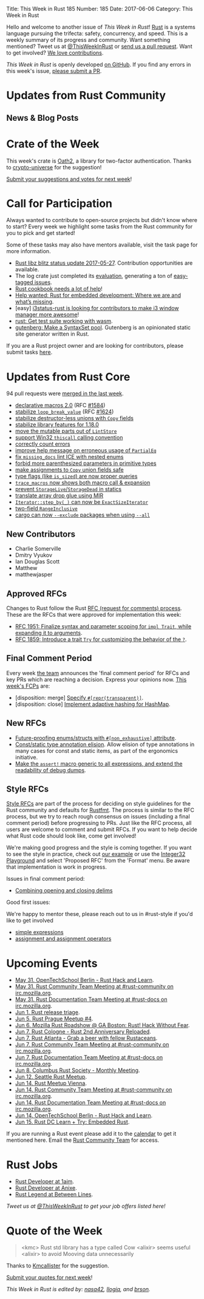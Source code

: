 Title: This Week in Rust 185
Number: 185
Date: 2017-06-06
Category: This Week in Rust

Hello and welcome to another issue of *This Week in Rust*!
[Rust](http://rust-lang.org) is a systems language pursuing the trifecta: safety, concurrency, and speed.
This is a weekly summary of its progress and community.
Want something mentioned? Tweet us at [@ThisWeekInRust](https://twitter.com/ThisWeekInRust) or [send us a pull request](https://github.com/cmr/this-week-in-rust).
Want to get involved? [We love contributions](https://github.com/rust-lang/rust/blob/master/CONTRIBUTING.md).

*This Week in Rust* is openly developed [on GitHub](https://github.com/cmr/this-week-in-rust).
If you find any errors in this week's issue, [please submit a PR](https://github.com/cmr/this-week-in-rust/pulls).

# Updates from Rust Community

## News & Blog Posts

# Crate of the Week

This week's crate is [Oath2](https://crates.io/crates/oath2), a library for two-factor authentication. Thanks to [crypto-universe](https://users.rust-lang.org/u/crypto-universe) for the suggestion!

[Submit your suggestions and votes for next week][submit_crate]!

[submit_crate]: https://users.rust-lang.org/t/crate-of-the-week/2704

# Call for Participation

Always wanted to contribute to open-source projects but didn't know where to start?
Every week we highlight some tasks from the Rust community for you to pick and get started!

Some of these tasks may also have mentors available, visit the task page for more information.

* [Rust libz blitz status update 2017-05-27](https://internals.rust-lang.org/t/rust-libz-blitz/5184/47). Contribution opportunities are available.
* The log crate just completed its [evaluation](https://internals.rust-lang.org/t/crate-evaluation-for-2017-05-16-log/5185/50), generating a ton of [easy-tagged issues](https://github.com/rust-lang-nursery/log/issues?utf8=%E2%9C%93&q=is%3Aissue%20is%3Aopen%20label%3A%22help%20wanted%22%20label%3Aeasy).
* [Rust cookbook needs a lot of help](https://github.com/brson/rust-cookbook/issues?q=is%3Aissue+is%3Aopen+label%3Aexample)!
* [Help wanted: Rust for embedded development: Where we are and what’s missing](https://users.rust-lang.org/t/rust-for-embedded-development-where-we-are-and-whats-missing/10861).
* [easy] [i3status-rust is looking for contributors to make i3 window manager more awesome](https://github.com/XYunknown/i3status-rust)!
* [rust: Get test suite working with wasm](https://github.com/rust-lang/rust/issues/38800).
* [gutenberg: Make a SyntaxSet pool](https://github.com/Keats/gutenberg/issues/70). Gutenberg is an opinionated static site generator written in Rust.

If you are a Rust project owner and are looking for contributors, please submit tasks [here][guidelines].

[guidelines]: https://users.rust-lang.org/t/twir-call-for-participation/4821

# Updates from Rust Core

94 pull requests were [merged in the last week][merged].

[merged]: https://github.com/issues?q=is%3Apr+org%3Arust-lang+is%3Amerged+merged%3A2017-05-22..2017-05-29

* [declarative macros 2.0](https://github.com/rust-lang/rust/pull/40847) (RFC [#1584](https://github.com/rust-lang/rfcs/blob/0f130f5341574a881283fc00b36166ab4109d669/text/1584-macros.md))
* [stabilize `loop_break_value`](https://github.com/rust-lang/rust/pull/42016) (RFC [#1624](https://github.com/rust-lang/rfcs/blob/0f130f5341574a881283fc00b36166ab4109d669/text/1624-loop-break-value.md))
* [stabilize destructor-less unions with `Copy` fields](https://github.com/rust-lang/rust/pull/42068)
* [stabilize library features for 1.18.0](https://github.com/rust-lang/rust/pull/41904)
* [move the mutable parts out of `LintStore`](https://github.com/rust-lang/rust/pull/42052)
* [support Win32 `thiscall` calling convention](https://github.com/rust-lang/rust/pull/42058)
* [correctly count errors](https://github.com/rust-lang/rust/pull/42150)
* [improve help message on erroneous usage of `PartialEq`](https://github.com/rust-lang/rust/pull/41559)
* [fix `missing_docs` lint ICE with nested enums](https://github.com/rust-lang/rust/pull/42262)
* [forbid more parenthesized parameters in primitive types](https://github.com/rust-lang/rust/pull/41856)
* [make assignments to `Copy` union fields safe](https://github.com/rust-lang/rust/pull/42083)
* [type flags (like `is_sized`) are now proper queries](https://github.com/rust-lang/rust/pull/42015)
* [`trace_macros` now shows both macro call & expansion](https://github.com/rust-lang/rust/pull/42103)
* [prevent `StorageLive`/`StorageDead` in statics](https://github.com/rust-lang/rust/pull/42023)
* [translate array drop glue using MIR](https://github.com/rust-lang/rust/pull/41917)
* [`Iterator::step_by(_)` can now be `ExactSizeIterator`](https://github.com/rust-lang/rust/pull/42167)
* [two-field `RangeInclusive`](https://github.com/rust-lang/rust/pull/42134)
* [cargo can now `--exclude` packages when using `--all`](https://github.com/rust-lang/cargo/pull/4031)

## New Contributors

* Charlie Somerville
* Dmitry Vyukov
* Ian Douglas Scott
* Matthew
* matthewjasper

## Approved RFCs

Changes to Rust follow the Rust [RFC (request for comments)
process](https://github.com/rust-lang/rfcs#rust-rfcs). These
are the RFCs that were approved for implementation this week:

* [RFC 1951: Finalize syntax and parameter scoping for `impl Trait`, while expanding it to arguments](https://github.com/rust-lang/rfcs/pull/1951).
* [RFC 1859: Introduce a trait `Try` for customizing the behavior of the `?`](https://github.com/rust-lang/rfcs/pull/1859).

## Final Comment Period

Every week [the team](https://www.rust-lang.org/team.html) announces the
'final comment period' for RFCs and key PRs which are reaching a
decision. Express your opinions now. [This week's FCPs][fcp] are:

[fcp]: https://github.com/rust-lang/rfcs/labels/final-comment-period

* [disposition: merge] [Specify `#[repr(transparent)]`](https://github.com/rust-lang/rfcs/pull/1758).
* [disposition: close] [Implement adaptive hashing for HashMap](https://github.com/rust-lang/rfcs/pull/1796).

## New RFCs

* [Future-proofing enums/structs with `#[non_exhaustive]` attribute](https://github.com/rust-lang/rfcs/pull/2008).
* [Const/static type annotation elision](https://github.com/rust-lang/rfcs/pull/2010). Allow elision of type annotations in many cases for const and static items, as part of the ergonomics initiative.
* [Make the `assert!` macro generic to all expressions, and extend the readability of debug dumps](https://github.com/rust-lang/rfcs/pull/2011).

## Style RFCs

[Style RFCs](https://github.com/rust-lang-nursery/fmt-rfcs) are part of the process for deciding on style guidelines for the Rust community and defaults for [Rustfmt](https://github.com/rust-lang-nursery/rustfmt). The process is similar to the RFC process, but we try to reach rough consensus on issues (including a final comment period) before progressing to PRs. Just like the RFC process, all users are welcome to comment and submit RFCs. If you want to help decide what Rust code should look like, come get involved!

We're making good progress and the style is coming together. If you want to see the style in practice, check out [our example](https://github.com/rust-lang-nursery/fmt-rfcs/blob/master/example/lists.rs) or use the [Integer32 Playground](https://play.integer32.com/) and select 'Proposed RFC' from the 'Format' menu. Be aware that implementation is work in progress.

Issues in final comment period:

* [Combining opening and closing delims](https://github.com/rust-lang-nursery/fmt-rfcs/issues/61)

Good first issues:

We're happy to mentor these, please reach out to us in #rust-style if you'd like to get involved

* [simple expressions](https://github.com/rust-lang-nursery/fmt-rfcs/issues/68)
* [assignment and assignment operators](https://github.com/rust-lang-nursery/fmt-rfcs/issues/67)

# Upcoming Events

* [May 31. OpenTechSchool Berlin - Rust Hack and Learn](https://www.meetup.com/opentechschool-berlin/events/239889748/).
* [May 31. Rust Community Team Meeting at #rust-community on irc.mozilla.org](https://chat.mibbit.com/?server=irc.mozilla.org&channel=%23rust-community).
* [May 31. Rust Documentation Team Meeting at #rust-docs on irc.mozilla.org](https://chat.mibbit.com/?server=irc.mozilla.org&channel=%23rust-docs).
* [Jun  1. Rust release triage](https://internals.rust-lang.org/t/release-cycle-triage-proposal/3544).
* [Jun  5. Rust Prague Meetup #4](https://www.meetup.com/rust-prague/events/240025447/).
* [Jun  6. Mozilla Rust Roadshow @ GA Boston: Rust! Hack Without Fear](https://generalassemb.ly/education/ga-mozilla-developer-roadshow-presents-rust-hack-without-fear/boston/36069).
* [Jun  7. Rust Cologne - Rust 2nd Anniversary Reloaded](http://rust.cologne/2017/06/07/rust-2nd-aniversary-part-2.html).
* [Jun  7. Rust Atlanta - Grab a beer with fellow Rustaceans](https://www.meetup.com/Rust-ATL/events/240072184/).
* [Jun  7. Rust Community Team Meeting at #rust-community on irc.mozilla.org](https://chat.mibbit.com/?server=irc.mozilla.org&channel=%23rust-community).
* [Jun  7. Rust Documentation Team Meeting at #rust-docs on irc.mozilla.org](https://chat.mibbit.com/?server=irc.mozilla.org&channel=%23rust-docs).
* [Jun  8. Columbus Rust Society - Monthly Meeting](https://www.meetup.com/columbus-rs/events/240198831/).
* [Jun 12. Seattle Rust Meetup](https://www.meetup.com/Seattle-Rust-Meetup/events/239841907/).
* [Jun 14. Rust Meetup Vienna](https://www.eventbrite.com/e/rust-meetup-vienna-tickets-34958469724).
* [Jun 14. Rust Community Team Meeting at #rust-community on irc.mozilla.org](https://chat.mibbit.com/?server=irc.mozilla.org&channel=%23rust-community).
* [Jun 14. Rust Documentation Team Meeting at #rust-docs on irc.mozilla.org](https://chat.mibbit.com/?server=irc.mozilla.org&channel=%23rust-docs).
* [Jun 14. OpenTechSchool Berlin - Rust Hack and Learn](https://www.meetup.com/opentechschool-berlin/events/240113597/).
* [Jun 15. Rust DC Learn + Try: Embedded Rust](https://www.meetup.com/RustDC/events/239115658/).

If you are running a Rust event please add it to the [calendar] to get
it mentioned here. Email the [Rust Community Team][community] for access.

[calendar]: https://www.google.com/calendar/embed?src=apd9vmbc22egenmtu5l6c5jbfc%40group.calendar.google.com
[community]: mailto:community-team@rust-lang.org

# Rust Jobs

* [Rust Developer at 1aim](https://rustjobs.rs/jobs/22/1aim-gmbh-rust-developer).
* [Rust Developer at Anixe](https://rustjobs.rs/jobs/21/anixe-rust-developer).
* [Rust Legend at Between Lines](https://rustjobs.rs/jobs/20/between-lines-ltd-rust-legend).

*Tweet us at [@ThisWeekInRust](https://twitter.com/ThisWeekInRust) to get your job offers listed here!*

# Quote of the Week

> <kmc\> Rust std library has a type called Cow
> <alixir\> seems useful
> <alixir\> to avoid Mooving data unnecessarily

Thanks to [Kmcallister](https://users.rust-lang.org/t/twir-quote-of-the-week/328/403) for the suggestion.

[Submit your quotes for next week][submit]!

[submit]: http://users.rust-lang.org/t/twir-quote-of-the-week/328

*This Week in Rust is edited by: [nasa42](https://github.com/nasa42), [llogiq](https://github.com/llogiq), and [brson](https://github.com/brson).*
